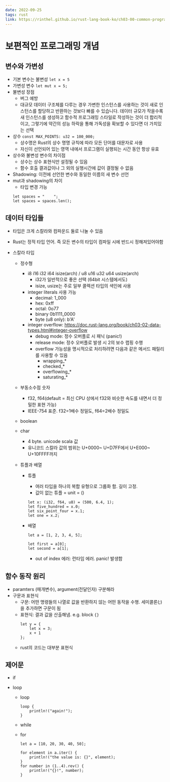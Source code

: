 ```yaml
---
date: 2022-09-25
tags: rust
link: https://rinthel.github.io/rust-lang-book-ko/ch03-00-common-programming-concepts.html
---
```


# 보편적인 프로그래밍 개념

## 변수와 가변성

- 기본 변수는 불변성 `let x = 5`
- 가변성 변수 `let mut x = 5;`
- 불변성 장점
  - 버그 예방
  - 대규모 데이터 구조체를 다루는 경우 가변한 인스턴스를 사용하는 것이 새로 인스턴스를 할당하고 반환하는 것보다 빠를 수 있습니다. 데이터 규모가 작을수록 새 인스턴스를 생성하고 함수적 프로그래밍 스타일로 작성하는 것이 더 합리적이고, 그렇기에 약간의 성능 하락을 통해 가독성을 확보할 수 있다면 더 가치있는 선택
- 상수 `const MAX_POINTS: u32 = 100_000;`
  - 상수명은 Rust의 상수 명명 규칙에 따라 모든 단어를 대문자로 사용
  - 자신이 선언되어 있는 영역 내에서 프로그램이 실행되는 시간 동안 항상 유효
- 상수와 불변성 변수의 차이점
  - 상수는 상수 표현식만 설정될 수 있음
  - 함수 호출 결과값이나 그 외의 실행시간에 값이 결정될 수 없음
- Shadowing: 이전에 선언한 변수와 동일한 이름의 새 변수 선언
- mut과 shadowing의 차이
  - 타입 변경 가능
  ```
  let spaces = "    ";
  let spaces = spaces.len();
  ```

## 데이터 타입들

- 타입은 크게 스칼라와 컴파운드 둘로 나눌 수 있음
- Rust는 정적 타입 언어. 즉 모든 변수의 타입이 컴파일 시에 반드시 정해져있어야함
- 스칼라 타입

  - 정수형
    - i8 i16 i32 i64 isize(arch) / u8 u16 u32 u64 usize(arch)
      - i32가 일반적으로 좋은 선택 (64bit 시스템에서도)
      - isize, usize는 주로 일부 콜렉션 타입의 색인에 사용
    - integer literals 사용 가능
      - decimal: 1_000
      - hex: 0xff
      - octal: 0o77
      - binary 0b1111_0000
      - byte (u8 only): b'A'
    - integer overflow: https://doc.rust-lang.org/book/ch03-02-data-types.html#integer-overflow
      - debug mode: 정수 오버플로 시 패닉 (panic!)
      - release mode: 정수 오버플로 발생 시 2의 보수 랩핑 수행
      - overflow 가능성을 명시적으로 처리하려면 다음과 같은 메서드 패릴리를 사용할 수 있음
        - wrapping\_\*
        - checked\_\*
        - overflowing\_\*
        - saturating\_\*
  - 부동소수점 숫자
    - f32, f64(default = 최신 CPU 상에서 f32와 비슷한 속도를 내면서 더 정밀한 표현 가능)
    - IEEE-754 표준. f32=1배수 정밀도, f64=2배수 정밀도
  - boolean
  - char
    - 4 byte. unicode scala 값
    - 유니코드 스칼라 값의 범위는 U+0000~ U+D7FF에서 U+E000~ U+10FFFF까지
  - 튜플과 배열

    - 튜플
      - 여러 타입을 하나의 복합 유형으로 그룹화 함. 길이 고정.
      - 값이 없는 튜플 = unit = ()
      ```
      let x: (i32, f64, u8) = (500, 6.4, 1);
      let five_hundred = x.0;
      let six_point_four = x.1;
      let one = x.2;
      ```
    - 배열

      ```
      let a = [1, 2, 3, 4, 5];

      let first = a[0];
      let second = a[1];
      ```

      - out of index 에러: 런타임 에러. panic! 발생함

## 함수 동작 원리

- paramters (매개변수), argument(전달인자) 구분해라
- 구문과 표현식
  - 구문: 어떤 명령들의 나열로 값을 반환하지 않는 어떤 동작을 수행. 세미콜론(;)을 추가하면 구문이 됨
  - 표현식: 결과 값을 산출해냄. e.g. block `{}`
    ```
    let y = {
        let x = 3;
        x + 1
    };
    ```
  - rust의 코드는 대부분 표현식

## 제어문

- if
- loop

  - loop
    ```
    loop {
        println!("again!");
    }
    ```
  - while
  - for

    ```
    let a = [10, 20, 30, 40, 50];

    for element in a.iter() {
        println!("the value is: {}", element);
    }
    for number in (1..4).rev() {
        println!("{}!", number);
    }
    ```
